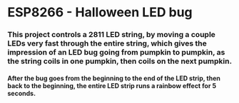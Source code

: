 # ESP8266 - Halloween LED bug

### This project controls a 2811 LED string, by moving a couple LEDs very fast through the entire string, which gives the impression of an LED bug going from pumpkin to pumpkin, as the string coils in one pumpkin, then coils on the next pumpkin.

#### After the bug goes from the beginning to the end of the LED strip, then back to the beginning, the entire LED strip runs a rainbow effect for 5 seconds.
